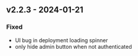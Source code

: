 ## v2.2.3 - 2024-01-21

### Fixed

- UI bug in deployment loading spinner
- only hide admin button when not authenticated

